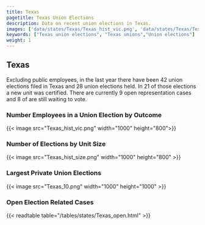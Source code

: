 ```yaml
---
title: Texas
pagetitle: Texas Union Elections
description: Data on recent union elections in Texas.
images: ['data/states/Texas/Texas_hist_vic.png', 'data/states/Texas/Texas_hist_size.png', 'data/states/Texas/Texas_10.png']
keywords: ["Texas union elections", "Texas unions","Union elections"]
weight: 1
---
```

##  Texas

Excluding public employees, in the last year there have been 42 union elections filed in Texas and 28 union elections held. In 21 of those elections a new unit was certified. There are currently 9 open representation cases and 8 of are still waiting to vote.

### Number Employees in a Union Election by Outcome
{{< image src="Texas_hist_vic.png" width="1000" height="800">}}

### Number of Elections by Unit Size
{{< image src="Texas_hist_size.png" width="1000" height="800" >}}

### Largest Private Union Elections
{{< image src="Texas_10.png" width="1000" height="1000"  >}}

### Open Election Related Cases
{{< readtable table="/tables/states/Texas_open.html" >}}

